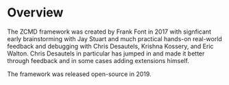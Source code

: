 Overview
========
The ZCMD framework was created by Frank Font in 2017 with signficant early brainstorming with Jay Stuart and much practical hands-on real-world feedback and debugging with Chris Desautels, Krishna Kossery, and Eric Walton.  Chris Desautels in particular has jumped in and made it better through feedback and in some cases adding extensions himself.

The framework was released open-source in 2019.


